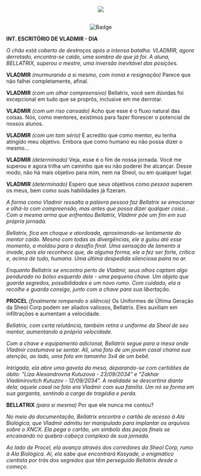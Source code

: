 <div align="center">
  <img src="https://github.com/CatBoxArtsCo/Totalitaire/assets/101335613/70b6e535-dd5f-404c-9247-123344b2b6b3">
  <br><br>
  
   ![Badge](https://img.shields.io/badge/status-CONCLUÍDo-white?style=for-the-badge&logo=)
</div>

**INT. ESCRITÓRIO DE VLADMIR - DIA**

*O chão está coberto de destroços após a intensa batalha. VLADMIR, agora derrotado, encontra-se caído, uma sombra do que já foi. A aluna, BELLATRIX, superou o mestre, uma inversão inevitável das posições.*

**VLADMIR**
*(murmurando a si mesmo, com ironia e resignação)*
Parece que não falhei completamente, afinal.

**VLADMIR**
*(com um olhar compreensivo)*
Bellatrix, você sem dúvidas foi excepcional em tudo que se proprôs, inclusive em me derrotar.

**VLADMIR**
*(com um riso cansado)*
Acho que esse é o fluxo natural das coisas. Nós, como mentores, existimos para fazer florescer o potencial de nossos alunos.

**VLADMIR**
*(com um tom sério)*
E acredito que como mentor, eu tenha atingido meu objetivo. Embora que como humano eu não possa dizer o mesmo...

**VLADMIR**
*(determinado)*
Veja, esse é o fim de nossa jornada. Você me superou e agora trilha um caminho que eu não poderei lhe alcançar. Desse modo, não há mais objetivo para mim, nem na Sheol, ou em qualquer lugar.

**VLADMIR**
*(determinado)*
Espero que seus objetivos como *pessoa* superem os meus, bem como suas habilidades já fizeram.

*A forma como Vladmir ressalta a palavra pessoa faz Bellatrix se emocionar e olhá-lo com compreensão, mas antes que possa dizer qualquer coisa...*
*Com a mesma arma que enfrentou Bellatrix, Vladmir põe um fim em sua própria jornada.*

*Bellatrix, fica em choque e atordoada, aproximando-se lentamente do mentor caído. Mesmo com todas as divergências, ele a guiou até esse momento, a moldou para o desafio final. Uma sensação de lamento a invade, pois ela reconhece que, de alguma forma, ele a fez ser forte, crítica e, acima de tudo, humana. Uma última despedida silenciosa paira no ar.*

*Enquanto Bellatrix se encontra perto de Vladmir, seus olhos captam algo pendurado no bolso esquerdo dele - uma pequena chave. Um objeto que guarda segredos, possibilidades e um novo rumo. Com cuidado, ela a recolhe e guarda consigo, junto com a chave para sua libertação.*

**PROCEL**
*(finalmente rompendo o silêncio)*
Os Uniformes de Última Geração da Sheol Corp podem ser aliados valiosos, Bellatrix. Eles auxiliam em infiltrações e aumentam a velocidade.

*Bellatrix, com certa relutância, também retira o uniforme da Sheol de seu mentor, aumentando a própria velocidade.*

*Com a chave e equipamento adicional, Bellatrix segue para a mesa onde Vladmir costumava se sentar. Ali, uma foto de um jovem casal chama sua atenção, ao lado, uma foto em tamanho 3x4 de um bebê.*

*Intrigada, ela abre uma gaveta da mesa, deparando-se com certidões de óbito: "Liza Alexandrovna Kutuzova - 23/09/2034" e "Zakhar Vladimirovitch Kutuzov - 12/09/2034". A realidade se descortina diante dela; aquele casal na foto era Vladmir com sua família. Um nó se forma em sua garganta, sentindo a carga de tragédia e perda.*

**BELLATRIX**
*(para si mesma)*
Por que ele nunca me contou?

*No meio da documentação, Bellatrix encontra o cartão de acesso à Ala Biológica, que Vladmir admitiu ter manipulado para implantar os arquivos sobre o XNCX. Ela pega o cartão, um símbolo das peças finais se encaixando no quebra-cabeça complexo de sua jornada.*

*Ao lado de Procel, ela avança através dos corredores da Sheol Corp, rumo à Ala Biológica. Aí, ela sabe que encontrará Kasyade, o enigmático cientista por trás dos segredos que têm perseguido Bellatrix desde o começo.*
